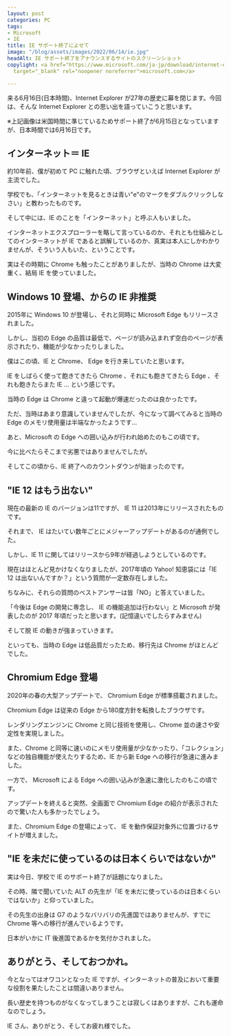 ```yaml
---
layout: post
categories: PC
tags:
- Microsoft
- IE
title: IE サポート終了によせて
image: "/blog/assets/images/2022/06/14/ie.jpg"
headAlt: IE サポート終了をアナウンスするサイトのスクリーンショット
copylight: <a href="https://www.microsoft.com/ja-jp/download/internet-explorer.aspx"
  target="_blank" rel="noopener noreferrer">microsoft.com</a>

---
```

来る6月16日(日本時間)、Internet Explorer が27年の歴史に幕を閉じます。今回は、そんな Internet Explorer との思い出を語っていこうと思います。

※上記画像は米国時間に準じているためサポート終了が6月15日となっていますが、日本時間では6月16日です。

## インターネット＝ IE

約10年前、僕が初めて PC に触れた頃、ブラウザといえば Internet Explorer が主流でした。

学校でも、「インターネットを見るときは青い"e"のマークをダブルクリックしなさい」と教わったものです。

そして中には、IE のことを「インターネット」と呼ぶ人もいました。

インターネットエクスプローラーを略して言っているのか、それとも仕組みとしてのインターネットが IE であると誤解しているのか、真実は本人にしかわかりませんが、そういう人もいた、ということです。

実はその時期に Chrome も触ったことがありましたが、当時の Chrome は大変重く、結局 IE を使っていました。

## Windows 10 登場、からの IE 非推奨

2015年に Windows 10 が登場し、それと同時に Microsoft Edge もリリースされました。

しかし、当初の Edge の品質は最低で、ページが読み込まれず空白のページが表示されたり、機能が少なかったりしました。

僕はこの頃、IE と Chrome、 Edge を行き来していたと思います。

IE をしばらく使って飽きてきたら Chrome 、それにも飽きてきたら Edge 、それも飽きたらまた IE … という感じです。

当時の Edge は Chrome と違って起動が爆速だったのは良かったです。

ただ、当時はあまり意識していませんでしたが、今になって調べてみると当時の Edge のメモリ使用量は半端なかったようです…

あと、Microsoft の Edge への囲い込みが行われ始めたのもこの頃です。

今に比べたらそこまで劣悪ではありませんでしたが。

そしてこの頃から、IE 終了へのカウントダウンが始まったのです。

## "IE 12 はもう出ない"

現在の最新の IE のバージョンは11ですが、 IE 11 は2013年にリリースされたものです。

それまで、 IE はたいてい数年ごとにメジャーアップデートがあるのが通例でした。

しかし、IE 11 に関してはリリースから9年が経過しようとしているのです。

現在はほとんど見かけなくなりましたが、2017年頃の Yahoo! 知恵袋には「IE 12 は出ないんですか？」という質問が一定数存在しました。

ちなみに、それらの質問のベストアンサーは皆「NO」と答えていました。

「今後は Edge の開発に専念し、 IE の機能追加は行わない」と Microsoft が発表したのが 2017 年頃だったと思います。(記憶違いでしたらすみません)

そして脱 IE の動きが強まっていきます。

といっても、当時の Edge は低品質だったため、移行先は Chrome がほとんどでした。

## Chromium Edge 登場

2020年の春の大型アップデートで、 Chromium Edge が標準搭載されました。

Chromium Edge は従来の Edge から180度方針を転換したブラウザです。

レンダリングエンジンに Chrome と同じ技術を使用し、Chrome 並の速さや安定性を実現しました。

また、Chrome と同等に速いのにメモリ使用量が少なかったり、「コレクション」などの独自機能が使えたりするため、IE から新 Edge への移行が急速に進みました。

一方で、 Microsoft による Edge への囲い込みが急速に激化したのもこの頃です。

アップデートを終えると突然、全画面で Chromium Edge の紹介が表示されたので驚いた人も多かったでしょう。

また、Chromium Edge の登場によって、 IE を動作保証対象外に位置づけるサイトが増えました。

## "IE を未だに使っているのは日本くらいではないか"

実は今日、学校で IE のサポート終了が話題になりました。

その時、隣で聞いていた ALT の先生が「IE を未だに使っているのは日本くらいではないか」と仰っていました。

その先生の出身は G7 のようなバリバリの先進国ではありませんが、すでに Chrome 等への移行が進んでいるようです。

日本がいかに IT 後進国であるかを気付かされました。

## ありがとう、そしておつかれ。

今となってはオワコンとなった IE ですが、インターネットの普及において重要な役割を果たしたことは間違いありません。

長い歴史を持つものがなくなってしまうことは寂しくはありますが、これも運命なのでしょう。

IE さん、ありがとう、そしてお疲れ様でした。
